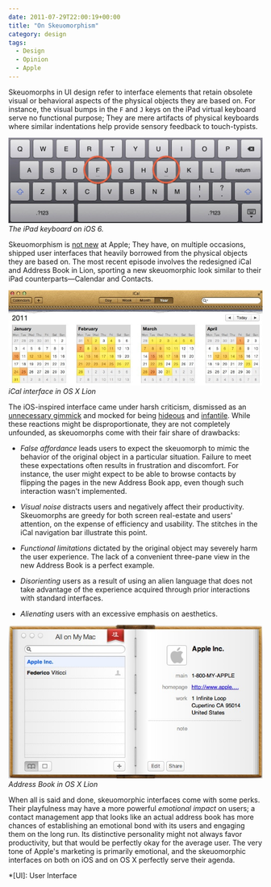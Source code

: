 ```yaml
---
date: 2011-07-29T22:00:19+00:00
title: "On Skeuomorphism"
category: design
tags:
  - Design
  - Opinion
  - Apple
---
```


Skeuomorphs in UI design refer to interface elements that retain obsolete visual or behavioral aspects of the physical objects they are based on. For instance, the visual bumps in the `F` and `J` keys on the iPad virtual keyboard serve no functional purpose; They are mere artifacts of physical keyboards where similar indentations help provide sensory feedback to touch-typists.

![iPad keyboard](ipad-keyboard.jpg) _The iPad keyboard on iOS 6._

Skeuomorphism is [not new][quicktime] at Apple; They have, on multiple occasions, shipped user interfaces that heavily borrowed from the physical objects they are based on. The most recent episode involves the redesigned iCal and Address Book in Lion, sporting a new skeuomorphic look similar to their iPad counterparts—Calendar and Contacts.

![iCal interface in OSX Lion](ical-lion.jpg) _iCal interface in OS X Lion_

The iOS-inspired interface came under harsh criticism, dismissed as an [unnecessary gimmick][macworld] and mocked for being [hideous][kensegall] and [infantile][cushley]. While these reactions might be disproportionate, they are not completely unfounded, as skeuomorphs come with their fair share of drawbacks:

- *False affordance* leads users to expect the skeuomorph to mimic the behavior of the original object in a particular situation. Failure to meet these expectations often results in frustration and discomfort. For instance, the user might expect to be able to browse contacts by flipping the pages in the new Address Book app, even though such interaction wasn't implemented.

- *Visual noise* distracts users and negatively affect their productivity. Skeuomorphs are greedy for both screen real-estate and users' attention, on the expense of efficiency and usability. The stitches in the iCal navigation bar illustrate this point.

- *Functional limitations* dictated by the original object may severely harm the user experience. The lack of a convenient three-pane view in the new Address Book is a perfect example.

- *Disorienting* users as a result of using an alien language that does not take advantage of the experience acquired through prior interactions with standard interfaces.

- *Alienating* users with an excessive emphasis on aesthetics.

![Address Book in OS X Lion](address-book-lion.jpg) _Address Book in OS X Lion_

When all is said and done, skeuomorphic interfaces come with some perks. Their playfulness may have a more powerful *emotional impact* on users; a contact management app that looks like an actual address book has more chances of establishing an emotional bond with its users and engaging them on the long run. Its distinctive personality might not always favor productivity, but that would be perfectly okay for the average user. The very tone of Apple's marketing is primarily emotional, and the skeuomorphic interfaces on both on iOS and on OS X perfectly serve their agenda.

[quicktime]: http://hallofshame.gp.co.at/qtimeno.htm
[macworld]: http://www.macworld.com/article/161026/2011/07/osx_lion_review.htm
[kensegall]: http://kensegall.com/2011/07/lions-little-lapse/
[cushley]: https://web.archive.org/web/20110712034954/http://cushley.net/2011/07/in-depth-os-x-lion-review-part-3-new-visual-changes/

*[UI]: User Interface
